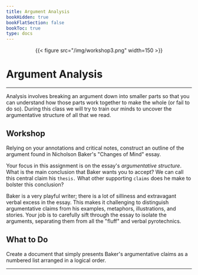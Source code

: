 ```yaml
---
title: Argument Analysis
bookHidden: true
bookFlatSection: false
bookToc: true
type: docs
---
```


<div style="text-align:center">{{< figure src="/img/workshop3.png" width=150 >}}</div>

# Argument Analysis 

---

Analysis involves breaking an argument down into smaller parts so that you can understand how those parts work together to make the whole (or fail to do so). During this class we will try to train our minds to uncover the argumentative structure of all that we read.

## Workshop 

Relying on your annotations and critical notes, construct an outline of the argument found in Nicholson Baker's "Changes of Mind" essay.

Your focus in this assignment is on the essay's *argumentative structure*. What is the main conclusion that Baker wants you to accept? We can call this central claim his `thesis.` What other supporting `claims` does he make to bolster this conclusion?

Baker is a very playful writer; there is a lot of silliness and extravagant verbal excess in the essay. This makes it challenging to distinguish argumentative claims from his examples, metaphors, illustrations, and stories. Your job is to carefully sift through the essay to isolate the arguments, separating them from all the "fluff" and verbal pyrotechnics. 

## What to Do

Create a document that simply presents Baker's argumentative claims as a numbered list arranged in a logical order. 

---

<!---
<i class="fa fa-cloud-upload-alt"></i> [Submit this assignment to Canvas](https://canvas.dartmouth.edu)
--->


